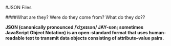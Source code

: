 #JSON Files

####What are they? Were do they come from? What do they do??

**JSON (canonically pronounced /ˈdʒeɪsən/ JAY-sən; sometimes JavaScript Object Notation) is an open-standard format that uses human-readable text to transmit data objects consisting of attribute–value pairs.**


